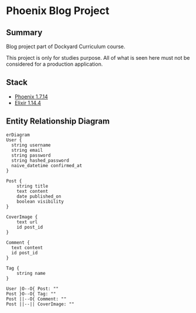 # Phoenix Blog Project

## Summary
Blog project part of Dockyard Curriculum course.

This project is only for studies purpose. All of what is seen here must not be considered for a production application.

## Stack
* [Phoenix 1.7.14](https://www.phoenixframework.org/)
* [Elixir 1.14.4](https://elixir-lang.org/)


## Entity Relationship Diagram
```mermaid
erDiagram
User {
  string username
  string email
  string password
  string hashed_password
  naive_datetime confirmed_at
}

Post {
    string title
    text content
    date published_on
    boolean visibility
}

CoverImage {
    text url
    id post_id
}

Comment {
  text content
  id post_id
}

Tag {
    string name
}

User |O--O{ Post: ""
Post }O--O{ Tag: ""
Post ||--O{ Comment: ""
Post ||--|| CoverImage: ""
```